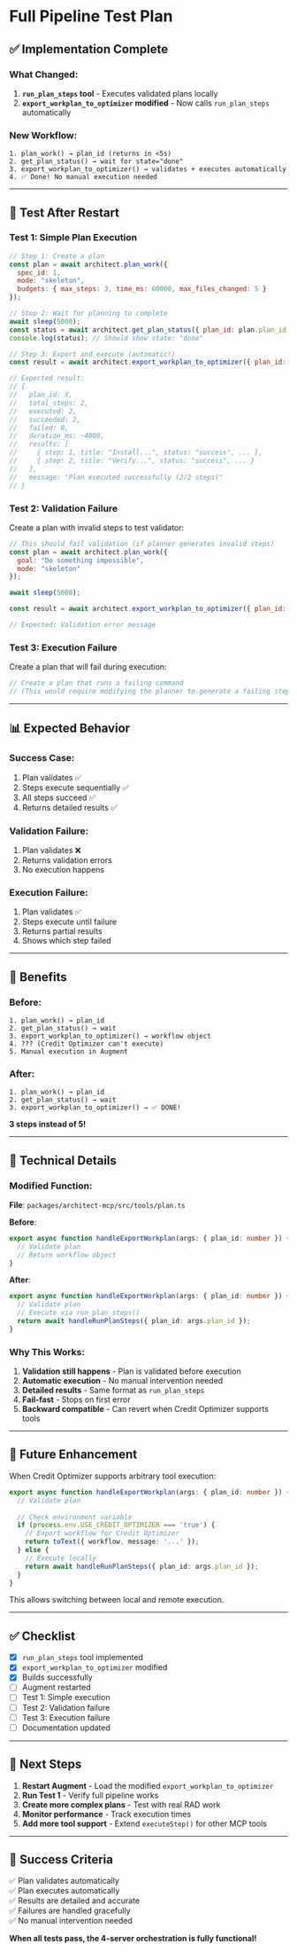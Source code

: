 # Full Pipeline Test Plan

## ✅ Implementation Complete

### What Changed:

1. **`run_plan_steps` tool** - Executes validated plans locally
2. **`export_workplan_to_optimizer` modified** - Now calls `run_plan_steps` automatically

### New Workflow:

```
1. plan_work() → plan_id (returns in <5s)
2. get_plan_status() → wait for state="done"
3. export_workplan_to_optimizer() → validates + executes automatically
4. ✅ Done! No manual execution needed
```

---

## 🧪 Test After Restart

### Test 1: Simple Plan Execution

```javascript
// Step 1: Create a plan
const plan = await architect.plan_work({
  spec_id: 1,
  mode: "skeleton",
  budgets: { max_steps: 3, time_ms: 60000, max_files_changed: 5 }
});

// Step 2: Wait for planning to complete
await sleep(5000);
const status = await architect.get_plan_status({ plan_id: plan.plan_id });
console.log(status); // Should show state: "done"

// Step 3: Export and execute (automatic!)
const result = await architect.export_workplan_to_optimizer({ plan_id: plan.plan_id });

// Expected result:
// {
//   plan_id: X,
//   total_steps: 2,
//   executed: 2,
//   succeeded: 2,
//   failed: 0,
//   duration_ms: ~4000,
//   results: [
//     { step: 1, title: "Install...", status: "success", ... },
//     { step: 2, title: "Verify...", status: "success", ... }
//   ],
//   message: "Plan executed successfully (2/2 steps)"
// }
```

### Test 2: Validation Failure

Create a plan with invalid steps to test validator:

```javascript
// This should fail validation (if planner generates invalid steps)
const plan = await architect.plan_work({
  goal: "Do something impossible",
  mode: "skeleton"
});

await sleep(5000);

const result = await architect.export_workplan_to_optimizer({ plan_id: plan.plan_id });

// Expected: Validation error message
```

### Test 3: Execution Failure

Create a plan that will fail during execution:

```javascript
// Create a plan that runs a failing command
// (This would require modifying the planner to generate a failing step)
```

---

## 📊 Expected Behavior

### Success Case:
1. Plan validates ✅
2. Steps execute sequentially ✅
3. All steps succeed ✅
4. Returns detailed results ✅

### Validation Failure:
1. Plan validates ❌
2. Returns validation errors
3. No execution happens

### Execution Failure:
1. Plan validates ✅
2. Steps execute until failure
3. Returns partial results
4. Shows which step failed

---

## 🎯 Benefits

### Before:
```
1. plan_work() → plan_id
2. get_plan_status() → wait
3. export_workplan_to_optimizer() → workflow object
4. ??? (Credit Optimizer can't execute)
5. Manual execution in Augment
```

### After:
```
1. plan_work() → plan_id
2. get_plan_status() → wait
3. export_workplan_to_optimizer() → ✅ DONE!
```

**3 steps instead of 5!**

---

## 🔧 Technical Details

### Modified Function:

**File**: `packages/architect-mcp/src/tools/plan.ts`

**Before**:
```typescript
export async function handleExportWorkplan(args: { plan_id: number }) {
  // Validate plan
  // Return workflow object
}
```

**After**:
```typescript
export async function handleExportWorkplan(args: { plan_id: number }) {
  // Validate plan
  // Execute via run_plan_steps()
  return await handleRunPlanSteps({ plan_id: args.plan_id });
}
```

### Why This Works:

1. **Validation still happens** - Plan is validated before execution
2. **Automatic execution** - No manual intervention needed
3. **Detailed results** - Same format as `run_plan_steps`
4. **Fail-fast** - Stops on first error
5. **Backward compatible** - Can revert when Credit Optimizer supports tools

---

## 🚀 Future Enhancement

When Credit Optimizer supports arbitrary tool execution:

```typescript
export async function handleExportWorkplan(args: { plan_id: number }) {
  // Validate plan
  
  // Check environment variable
  if (process.env.USE_CREDIT_OPTIMIZER === 'true') {
    // Export workflow for Credit Optimizer
    return toText({ workflow, message: '...' });
  } else {
    // Execute locally
    return await handleRunPlanSteps({ plan_id: args.plan_id });
  }
}
```

This allows switching between local and remote execution.

---

## ✅ Checklist

- [x] `run_plan_steps` tool implemented
- [x] `export_workplan_to_optimizer` modified
- [x] Builds successfully
- [ ] Augment restarted
- [ ] Test 1: Simple execution
- [ ] Test 2: Validation failure
- [ ] Test 3: Execution failure
- [ ] Documentation updated

---

## 📝 Next Steps

1. **Restart Augment** - Load the modified `export_workplan_to_optimizer`
2. **Run Test 1** - Verify full pipeline works
3. **Create more complex plans** - Test with real RAD work
4. **Monitor performance** - Track execution times
5. **Add more tool support** - Extend `executeStep()` for other MCP tools

---

## 🎉 Success Criteria

✅ Plan validates automatically  
✅ Plan executes automatically  
✅ Results are detailed and accurate  
✅ Failures are handled gracefully  
✅ No manual intervention needed  

**When all tests pass, the 4-server orchestration is fully functional!**

